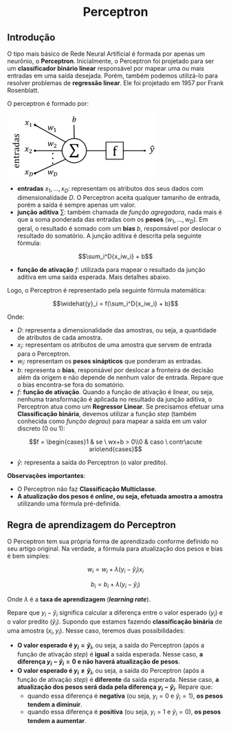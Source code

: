 
<h1 align="center">Perceptron</h1>

## Introdução

O tipo mais básico de Rede Neural Artificial é formada por apenas um neurônio, o __Perceptron__. Inicialmente, o Perceptron foi projetado para ser um __classificador binário linear__ responsável por mapear uma ou mais entradas em uma saída desejada. Porém, também podemos utilizá-lo para resolver problemas de __regressão linear__. Ele foi projetado em 1957 por Frank Rosenblatt.

O perceptron é formado por:

<img src='../imagens/perceptron.svg' width='350'>

- __entradas__ $x_1,...,x_D$: representam os atributos dos seus dados com dimensionalidade $D$. O Perceptron aceita qualquer tamanho de entrada, porém a saída é sempre apenas um valor.
- __junção aditiva__ $\sum$: também chamada de _função agregadora_, nada mais é que a soma ponderada das entradas com os __pesos__ ($w_1,...,w_D)$. Em geral, o resultado é somado com um __bias__ $b$, responsável por deslocar o resultado do somatório. A junção aditiva é descrita pela seguinte fórmula:

$$\sum_i^D{x_iw_i} + b$$

- __função de ativação__ $f$: utilizada para mapear o resultado da junção aditiva em uma saída esperada. Mais detalhes abaixo.

Logo, o Perceptron é representado pela seguinte fórmula matemática:

$$\widehat{y}_i = f(\sum_i^D{x_iw_i} + b)$$

Onde:

- $D$: representa a dimensionalidade das amostras, ou seja, a quantidade de atributos de cada amostra.
- $x_i$: representam os atributos de uma amostra que servem de entrada para o Perceptron.
- $w_i$: representam os __pesos sinápticos__ que ponderam as entradas.
- $b$: representa o __bias__, responsável por deslocar a fronteira de decisão além da origem e não depende de nenhum valor de entrada. Repare que o bias encontra-se fora do somatório.
- $f$: __função de ativação__. Quando a função de ativação é linear, ou seja, nenhuma transformação é aplicada no resultado da junção aditiva, o Perceptron atua como um __Regressor Linear__. Se precisamos efetuar uma __Classificação binária__, devemos utilizar a função _step_ (também conhecida como _função degrau_) para mapear a saída em um valor discreto (0 ou 1):

$$f = \begin{cases}1 & se \ wx+b > 0\\0 & caso \ contr\acute ario\end{cases}$$

- $\widehat{y}$: representa a saída do Perceptron (o valor predito).

__Observações importantes__:

- O Perceptron não faz __Classificação Multiclasse__.
- __A atualização dos pesos é *online*, ou seja, efetuada amostra a amostra__ utilizando uma fórmula pré-definida.

##  Regra de aprendizagem do Perceptron

O Perceptron tem sua própria forma de aprendizado conforme definido no seu artigo original. Na verdade, a fórmula para atualização dos pesos e bias é bem simples:

$$w_i = w_i + \lambda(y_i - \widehat{y}_i)x_i$$

$$b_i = b_i + \lambda(y_i - \widehat{y}_i)$$

Onde $\lambda$ é a __taxa de aprendizagem__ (___learning rate___).

Repare que $y_i - \widehat{y}_i$ significa calcular a diferença entre o valor esperado ($y_i$) e o valor predito ($\widehat{y}_i$). Supondo que estamos fazendo __classificação binária__ de uma amostra $(x_i, y_i)$. Nesse caso, teremos duas possibilidades:
- __O valor esperado é $y_i = \widehat{y}_i$__, ou seja, a saída do Perceptron (após a função de ativação _step_) é __igual__ a saída esperada. Nesse caso, __a diferença $y_i - \widehat{y}_i = 0$ e não haverá atualização de pesos__.
- __O valor esperado é $y_i \neq \widehat{y}_i$__, ou seja, a saída do Perceptron (após a função de ativação _step_) é __diferente__ da saída esperada. Nesse caso, __a atualização dos pesos será dada pela diferença $y_i - \widehat{y}_i$__. Repare que:
    - quando essa diferença é __negativa__ (ou seja, $y_i = 0$ e $\widehat{y}_i = 1$), __os pesos tendem a diminuir__.
    - quando essa diferença é __positiva__ (ou seja, $y_i = 1$ e $\widehat{y}_i = 0$), __os pesos tendem a aumentar__.